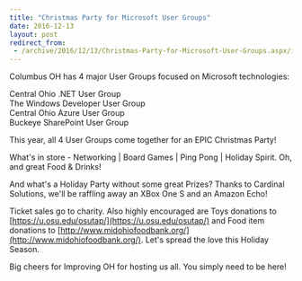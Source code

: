 ```yaml
---
title: "Christmas Party for Microsoft User Groups"
date: 2016-12-13
layout: post
redirect_from:
 - /archive/2016/12/13/Christmas-Party-for-Microsoft-User-Groups.aspx/index.html
---
```



Columbus OH has 4 major User Groups focused on Microsoft technologies:

Central Ohio .NET User Group  
The Windows Developer User Group  
Central Ohio Azure User Group  
Buckeye SharePoint User Group

This year, all 4 User Groups come together for an EPIC Christmas Party!

What's in store - Networking | Board Games | Ping Pong | Holiday Spirit. Oh, and great Food & Drinks!

And what's a Holiday Party without some great Prizes? Thanks to Cardinal Solutions, we'll be raffling away an XBox One S and an Amazon Echo!

Ticket sales go to charity. Also highly encouraged are Toys donations to [https://u.osu.edu/osutap/](https://u.osu.edu/osutap/) and Food item donations to [http://www.midohiofoodbank.org/](http://www.midohiofoodbank.org/). Let's spread the love this Holiday Season.

Big cheers for Improving OH for hosting us all. You simply need to be here!